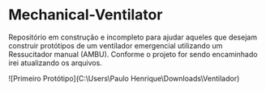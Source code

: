 # Mechanical-Ventilator


Repositório em construção e incompleto para ajudar aqueles que desejam construir protótipos de um ventilador emergencial utilizando um Ressucitador manual (AMBU). Conforme o projeto for sendo encaminhado irei atualizando os arquivos.

![Primeiro Protótipo](C:\Users\Paulo Henrique\Downloads\Ventilador)
